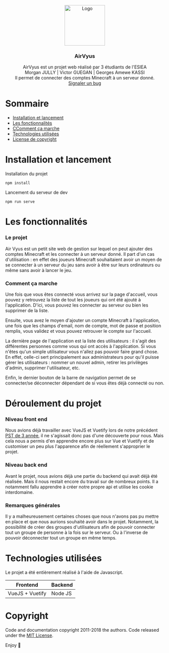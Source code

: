 
  
<p align="center">  
  <img src="https://www.filterforge.com/filters/11635.jpg" alt="Logo" width=128 height=128>
	<h3 align="center">AirVyus</h3>  
	<p align="center">  
		AirVyus est un projet web réalisé par 3 étudiants de l'ESIEA  
		<br>  
		Morgan JULLY | Victor GUEGAN | Georges Amewe KASSI  
		<br>  
		Il permet de connecter des comptes Minecraft à un serveur donné.  
		<br>  
		<a href="https://github.com/carage34/AccountMC-Vue/issues/new">Signaler un bug</a>  
	</p>  
</p>  
  
  
# Sommaire  
  
- [Installation et lancement](#installation-et-lancement )  
- [Les fonctionnalités](#les-fonctionnalités)  
- [CComment ça marche](#comment-ça-marche)  
- [Technologies utilisées](#technologies-utilisées)  
- [License de copyright](#copyright)  
  
  
  
# Installation et lancement  
  
Installation du projet  
```  
npm install  
```  
Lancement du serveur de dev
```  
npm run serve  
```  

# Les fonctionnalités

### Le projet 
Air Vyus est un petit site web de gestion sur lequel on peut ajouter des comptes Minecraft et les connecter à un serveur donné. Il part d'un cas d'utilisation : en effet des joueurs Minecraft souhaitaient avoir un moyen de se connecter à un serveur du jeu sans avoir à être sur leurs ordinateurs ou même sans avoir à lancer le jeu.

### Comment ça marche 

Une fois que vous êtes connecté vous arrivez sur la page d'accueil, vous pouvez y retrouvez la liste de tout les joueurs qui ont été ajouté à l'application. D'ici, vous pouvez les connecter au serveur ou bien les supprimer de la liste.

Ensuite, vous avez le moyen d'ajouter un compte Minecraft à l'application, une fois que les champs d'email, nom de compte, mot de passe et position remplis, vous validez et vous pouvez retrouver le compte sur l'accueil.

La dernière page de l'application est la liste des utilisateurs : il s'agit des différentes personnes comme vous qui ont accès à l'application. Si vous n'êtes qu'un simple utilisateur vous n'allez pas pouvoir faire grand chose. En effet, celle-ci sert principalement aux administrateurs pour qu'il puisse gérer les utilisateurs : nommer un nouvel admin, retirer les privilèges d'admin, supprimer l'utilisateur, etc.

Enfin, le dernier bouton de la barre de navigation permet de se connecter/se déconnecter dépendant de si vous êtes déjà connecté ou non.
  
# Déroulement du projet 
  
### Niveau front end

Nous avions déjà travailler avec VueJS et Vuetify lors de notre précédent [PST de 3 année](https://a7capitalticker.firebaseapp.com), il ne s'agissait donc pas d'une découverte pour nous. Mais cela nous a permis d'en apprendre encore plus sur Vue et Vuetify et de customiser un peu plus l'apparence afin de réellement s'approprier le projet. 

### Niveau back end

Avant le projet, nous avions déjà une partie du backend qui avait déjà été réalisée. Mais il nous restait encore du travail sur de nombreux points.
Il a notamment fallu apprendre à créer notre propre api et utilise les cookie interdomaine.

### Remarques générales

Il y a malheureusement certaines choses que nous n'avons pas pu mettre en place et que nous aurions souhaité avoir dans le projet.
Notamment, la possibilité de créer des groupes d'utilisateurs afin de pouvoir connecter tout un groupe de personne à la fois sur le serveur. Ou à l'inverse de pouvoir déconnecter tout un groupe en même temps.

# Technologies utilisées

Le projet a été entièrement réalisé à l'aide de Javascript. 

|     Frontend    | Backend |
|-----------------|---------|
| VueJS + Vuetify | Node JS |




# Copyright  
  
Code and documentation copyright 2011-2018 the authors. Code released under the [MIT License](https://fr.wikipedia.org/wiki/Licence_MIT).  
  
Enjoy :handshake:
